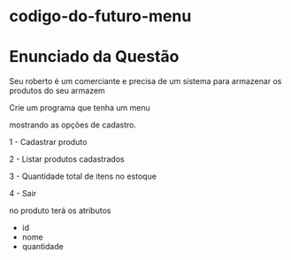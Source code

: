 # codigo-do-futuro-menu
<h1>Enunciado da Questão</h1>
<p>Seu roberto é um comerciante e precisa de um sistema 
para armazenar os produtos do seu armazem

Crie um programa que tenha um menu

mostrando as opções de cadastro.

1 - Cadastrar produto

2 - Listar produtos cadastrados

3 - Quantidade total de itens no estoque

4 - Sair

no produto terá os atributos
- id
- nome
- quantidade</p>